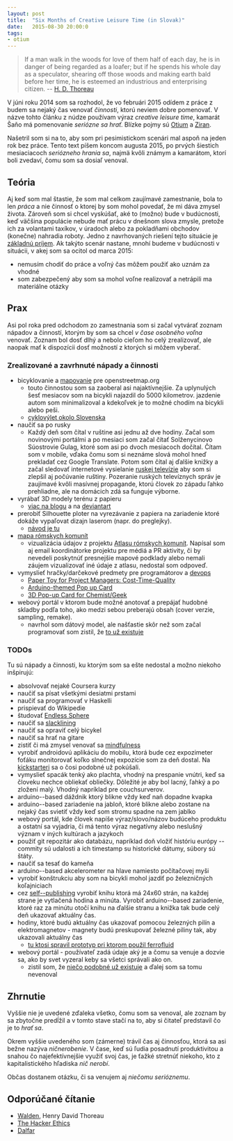 ```yaml
---
layout: post
title:  "Six Months of Creative Leisure Time (in Slovak)"
date:   2015-08-30 20:00:0
tags:
- otium 
---
```


> If a man walk in the woods for love of them half of each day, he is in danger of being regarded as a loafer; but if he spends his whole day as a speculator, shearing off those woods and making earth bald before her time, he is esteemed an industrious and enterprising citizen. -- [H. D. Thoreau](https://en.wikipedia.org/wiki/Henry_David_Thoreau)


V júni roku 2014 som sa rozhodol, že vo februári 2015 odídem z práce z budem sa nejaký čas venovať _činnosti_, ktorú neviem dobre pomenovať. V názve tohto článku z núdze používam výraz _creative leisure time_, kamarát Šaňo má pomenovanie _seriózne sa hrať_. Blízke pojmy sú [Otium](https://en.wikipedia.org/wiki/Otium) a [Ziran](https://en.m.wikipedia.org/wiki/Ziran). 

Našetril som si na to, aby som pri pesimistickom scenári mal aspoň na jeden rok bez práce.
Tento text píšem koncom augusta 2015, po prvých šiestich mesiaciacoch _seriózneho hrania sa_, najmä kvôli známym a kamarátom, ktorí boli zvedaví, čomu som sa dosiaľ venoval.

## Teória

Aj keď som mal štastie, že som mal celkom zaujímavé zamestnanie, bola to len _práca_ a nie činnosť o ktorej by som mohol povedať, že mi dáva zmysel života. Zároveň som si chcel vyskúšať, aké to (možno) bude v budúcnosti, keď väčšina populácie nebude mať prácu v dnešnom slova zmysle, pretože ich za volantami taxíkov, v úradoch alebo za pokladňami obchodov (konečne) nahradia roboty. 
Jedno z navrhovaných riešení tejto situácie je [základnú príjem](https://en.wikipedia.org/wiki/Basic_income). Ak takýto scenár nastane, mnohí budeme v budúcnosti v situácii, v akej som sa ocitol od marca 2015:

* nemusím chodiť do práce a voľný čas môžem použiť ako uznám za vhodné
* som zabezpečený aby som sa mohol voľne realizovať a netrápili ma materiálne otázky

## Prax

Asi pol roka pred odchodom zo zamestnania som si začal vytvárať zoznam nápadov a činností, ktorým by som sa chcel _v čase osobného voľna_ venovať. Zoznam bol dosť dlhý a nebolo cieľom ho celý zrealizovať, ale naopak mať k dispozícii dosť možností z ktorých si môžem vyberať.


### Zrealizované a zavrhnuté nápady a činnosti

* bicyklovanie a [mapovanie](https://www.openstreetmap.org/user/Peter%20Vojtek/history) pre openstreetmap.org
	* touto činnostou som sa zaoberal asi najaktívnejšie. Za uplynulých šesť mesiacov som na bicykli najazdil do 5000 kilometrov. jazdenie autom som minimalizoval a kdekoľvek je to možné chodím na bicykli alebo peši.
	* [cyklovýlet okolo Slovenska](http://petervojtek.eu/wiki/Bike/OkoloSlovenskaNaBicykli)
* naučiť sa po rusky
	* Každý deň som čítal v ruštine asi jednu až dve hodiny. Začal som novinovými portálmi a po mesiaci som začal čítať Solženycinovo Súostrovie Gulag, ktoré som asi po dvoch mesiacoch dočítal. Čítam som v mobile, vďaka čomu som si neznáme slová mohol hneď prekladať cez Google Translate. Potom som čítal aj ďalšie knižky a začal sledovať internetové vysielanie [ruskej televízie](https://www.youtube.com/user/Russia24TV) aby som si zlepšil aj počúvanie ruštiny. Pozeranie ruských televíznych správ je zaujímavé kvôli masívnej propagande, ktorú človek zo západu ľahko prehliadne, ale na domácich zdá sa funguje výborne.
* vyrábať 3D modely terénu z papieru
	* [viac na blogu](https://petervojtek.github.io/diy/) a na [deviantart](http://petervojtek.deviantart.com/)
* prerobiť Silhouette ploter na vyrezávanie z papiera na zariadenie ktoré dokáže vypaľovat dizajn laserom (napr. do preglejky).
	* [návod je tu](https://petervojtek.github.io/diy/2015/02/22/burning-map-on-plywood-with-silhouette-cutter.html)
* [mapa rómskych komunít](http://petervojtek.github.io/mapa-romskych-komunit/)
	* vizualizácia údajov z projektu [Atlasu rómskych komunít](http://romovia.vlada.gov.sk/20535/atlas-romskych-komunit.php). Napísal som aj email koordinátorke projektu pre médiá a PR aktivity, či by nevedeli poskytnúť presnejšie mapové podklady alebo nemali záujem vizualizovať iné údaje z atlasu, nedostal som odpoveď.
* vymyslieť hračky/darčekové predmety pre programátorov a [devops](https://en.wikipedia.org/wiki/DevOps)
	* [Paper Toy for Project Managers: Cost-Time-Quality](https://petervojtek.github.io/diy/2015/05/17/time-cost-quality.html)
	* [Arduino-themed Pop up Card](https://petervojtek.github.io/diy/2015/03/31/greetings-from-hackerspace.html)
	* [3D Pop-up Card for Chemist/Geek](https://www.etsy.com/listing/231674533/3d-pop-up-card-for-chemist-geek?ref=shop_home_active_4)
* webový portál v ktorom bude možné anotovať a prepájať hudobné skladby podľa toho, ako medzi sebou preberajú obsah (cover verzie, sampling, remake). 
	* navrhol som dátový model, ale našťastie skôr než som začal programovať som zistil, že [to už existuje](http://www.whosampled.com/)

### TODOs

Tu sú nápady a činnosti, ku ktorým som sa ešte nedostal a možno niekoho inšpirujú:

* absolvovať nejaké Coursera kurzy
* naučiť sa písat všetkými desiatmi prstami
* naučiť sa programovať v Haskelli
* prispievať do Wikipedie
* študovať [Endless Sphere](https://endless-sphere.com/forums/)
* naučiť sa [slacklining](https://en.wikipedia.org/wiki/Slacklining)
* naučiť sa opraviť celý bicykel
* naučiť sa hrať na gitare
* zistiť či má zmysel venovať sa [mindfulness](https://en.wikipedia.org/wiki/Mindfulness)
* vyrobiť androidovú aplikáciu do mobilu, ktorá bude cez expozimeter foťáku monitorovať koľko slnečnej expozície som za deň dostal. Na [kickstarteri](https://www.kickstarter.com/projects/342933744/violet-optimize-your-sun-experience?ref=category) sa o čosi podobné už pokúšali.
* vymyslieť spacák tenký ako plachta, vhodný na prespanie vnútri, keď sa človeku nechce obliekať obliečky. Dôležité je aby bol lacný, ľahký a po zložení malý. Vhodný napríklad pre couchsurverov.
* arduino--based dáždnik ktorý blikne vždy keď naň dopadne kvapka
* arduino--based zariadenie na jabloň, ktoré blikne alebo zostane na nejaký čas svietiť vždy keď som stromu spadne na zem jablko
* webový portál, kde človek napíše výraz/slovo/názov budúceho produktu a ostatní sa vyjadria, či má tento výraz negatívny alebo neslušný význam v iných kultúrach a jazykoch
* použiť git repozitár ako databázu, napríklad doň vložiť históriu európy -- commity sú udalosti a ich timestamp su historické dátumy, súbory sú štáty.
* naučiť sa tesať do kameňa
* arduino--based akcelerometer na hlave namiesto počítačovej myši
* vyrobiť konštrukciu aby som na bicykli mohol jazdiť po železničných koľajniciach
* cez [self--publishing](http://lulu.com/) vyrobiť knihu ktorá má 24x60 strán, na každej strane je vytlačená hodina a minúta. Vyrobiť arduino--based zariadenie, ktoré raz za minútu otočí knihu na ďalšie stranu a knižka tak bude celý deň ukazovať aktuálny čas.
* hodiny, ktoré budú aktuálny čas ukazovať pomocou železných pilín a elektromagnetov - magnety budú preskupovať železné piliny tak, aby ukazovali aktuálny čas
	* [tu ktosi spravil prototyp pri ktorom použil ferrofluid](http://m.9gag.com/gag/arRMDn7)
* webový portál - používateľ zadá údaje aký je a čomu sa venuje a dozvie sa, ako by svet vyzeral keby sa všetci správali ako on. 
	* zistil som, že [niečo podobné už existuje](http://www.bbc.com/earth/story/20141016-your-life-on-earth) a ďalej som sa tomu nevenoval

## Zhrnutie

Vyššie nie je uvedené zďaleka všetko, čomu som sa venoval, ale zoznam by sa zbytočne predĺžil a v tomto stave stačí na to, aby si čitateľ predstavil čo je to _hrať sa_.

Okrem vyššie uvedeného som (zámerne) trávil čas aj činnosťou, ktorá sa asi bežne nazýva _ničnerobenie_. V čase, keď sú ľudia posadnutí produktivitou a snahou čo najefektívnejšie využiť svoj čas, je ťažké stretnúť niekoho, kto z kapitalistického hľadiska _nič nerobí_. 

Občas dostanem otázku, či sa venujem aj _niečomu serióznemu_. 


## Odporúčané čítanie

* [Walden](https://en.wikipedia.org/wiki/Walden), Henry David Thoreau
* [The Hacker Ethics](https://en.wikipedia.org/wiki/Hacker_ethic#The_hacker_ethics)
* [Dalfar](https://dalfar.wordpress.com/)














